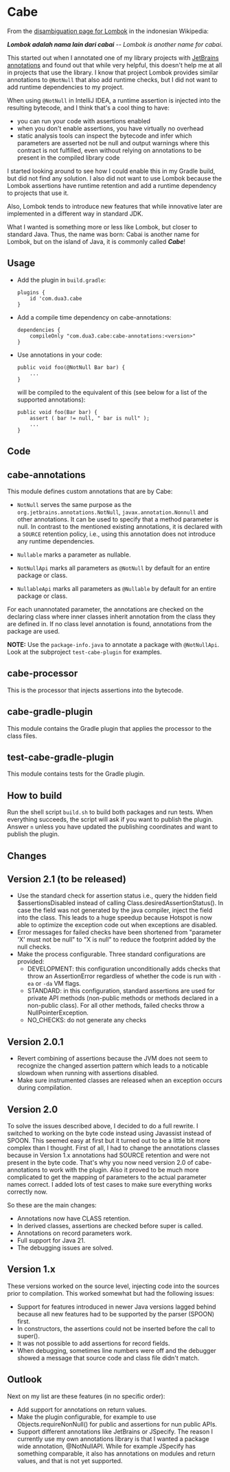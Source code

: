 Cabe
====

From the [disambiguation page for Lombok](https://id.wikipedia.org/wiki/Lombok_(disambiguasi)) in the indonesian
Wikipedia:

___Lombok adalah nama lain dari cabai___ -- _Lombok is another name for cabai_.

This started out when I annotated one of my library projects
with [JetBrains annotations](https://github.com/JetBrains/java-annotations) and found out that while very helpful, this
doesn't help me at all in projects that use the library. I know that project Lombok provides similar annotations
to `@NotNull` that also add runtime checks, but I did not want to add runtime dependencies to my project.

When using `@NotNull` in IntelliJ IDEA, a runtime assertion is injected into the resulting bytecode, and I think that's
a cool thing to have:

- you can run your code with assertions enabled
- when you don't enable assertions, you have virtually no overhead
- static analysis tools can inspect the bytecode and infer which parameters are asserted not be null and output warnings
  where this contract is not fulfilled, even without relying on annotations to be present in the compiled library code

I started looking around to see how I could enable this in my Gradle build, but did not find any solution. I also did
not want to use Lombok because the Lombok assertions have runtime retention and add a runtime dependency to projects
that use it.

Also, Lombok tends to introduce new features that while innovative later are implemented in a different way in standard
JDK.

What I wanted is something more or less like Lombok, but closer to standard Java. Thus, the name was born: Cabai is
another name for Lombok, but on the island of Java, it is commonly called ***Cabe***!

Usage
-----

- Add the plugin in `build.gradle`:
   ```
   plugins {
       id 'com.dua3.cabe
   }
   ```

- Add a compile time dependency on cabe-annotations:
   ```
   dependencies {
       compileOnly "com.dua3.cabe:cabe-annotations:<version>"
   }
   ```

- Use annotations in your code:
  ```
  public void foo(@NotNull Bar bar) {
      ...
  }
  ```
  will be compiled to the equivalent of this (see below for a list of the supported annotations):
  ```
  public void foo(Bar bar) {
      assert ( bar != null, " bar is null" );
      ...
  }
  ```

Code
----

## cabe-annotations

This module defines custom annotations that are by Cabe:

- `NotNull` serves the same purpose as the `org.jetbrains.annotations.NotNull`, `javax.annotation.Nonnull` and other
  annotations. It can be used to specify that a method parameter is null. In contrast to the mentioned existing
  annotations, it is declared with a `SOURCE` retention policy, i.e., using this annotation does not introduce any
  runtime dependencies.

- `Nullable` marks a parameter as nullable.

- `NotNullApi` marks all parameters as `@NotNull` by default for an entire package or class.

- `NullableApi` marks all parameters as `@Nullable` by default for an entire package or class.

For each unannotated parameter, the annotations are checked on the declaring class where inner classes inherit
annotation from the class they are defined in. If no class level annotation is found, annotations from the package are
used.

**NOTE:** Use the `package-info.java` to annotate a package with `@NotNullApi`. Look at the
subproject `test-cabe-plugin` for examples.

## cabe-processor

This is the processor that injects assertions into the bytecode.

## cabe-gradle-plugin

This module contains the Gradle plugin that applies the processor to the class files.

## test-cabe-gradle-plugin

This module contains tests for the Gradle plugin.

## How to build

Run the shell script `build.sh` to build both packages and run tests. When everything succeeds, the script will
ask if you want to publish the plugin. Answer `n` unless you have updated the publishing coordinates and want to
publish the plugin.

Changes
-------

## Version 2.1 (to be released)

- Use the standard check for assertion status i.e., query the hidden field $assertionsDisabled instead of calling
  Class.desiredAssertionStatus(). In case the field was not generated by the java compiler, inject the field into
  the class. This leads to a huge speedup because Hotspot is now able to optimize the exception code out when
  exceptions are disabled.
- Error messages for failed checks have been shortened from "parameter 'X' must not be null" to "X is null" to reduce
  the footprint added by the null checks.
- Make the process configurable. Three standard configurations are provided:
    - DEVELOPMENT: this configuration unconditionally adds checks that throw an AssertionError regardless of whether
      the code is run with `-ea` or `-da` VM flags.
    - STANDARD: in this configuration, standard assertions are used for private API methods (non-public methods or
      methods declared in a non-public class). For all other methods, failed checks throw a
      NullPointerException.
    - NO_CHECKS: do not generate any checks

## Version 2.0.1

- Revert combining of assertions because the JVM does not seem to recognize the changed assertion pattern which leads to
  a noticable slowdown when running with assertions disabled.
- Make sure instrumented classes are released when an exception occurs during compilation.

## Version 2.0

To solve the issues described above, I decided to do a full rewrite. I switched to working on the byte code instead
using Javassist instead of SPOON. This seemed easy at first but it turned out to be a little bit more complex
than I thought. First of all, I had to change the annotations classes because in Version 1.x annotations had SOURCE
retention and were not present in the byte code. That's why you now need version 2.0 of cabe-annotations to work
with the plugin. Also it proved to be much more complicated to get the mapping of parameters to the actual parameter
names correct. I added lots of test cases to make sure everything works correctly now.

So these are the main changes:

- Annotations now have CLASS retention.
- In derived classes, assertions are checked before super is called.
- Annotations on record parameters work.
- Full support for Java 21.
- The debugging issues are solved.

## Version 1.x

These versions worked on the source level, injecting code into the sources prior to compilation. This worked somewhat
but had the following issues:

- Support for features introduced in newer Java versions lagged behind because all new features had to be supported by
  the parser (SPOON) first.
- In constructors, the assertions could not be inserted before the call to super().
- It was not possible to add assertions for record fields.
- When debugging, sometimes line numbers were off and the debugger showed a message that source code and class file
  didn't match.

## Outlook

Next on my list are these features (in no specific order):

- Add support for annotations on return values.
- Make the plugin configurable, for example to use Objects.requireNonNull() for public and assertions for nun public
  APIs.
- Support different annotations like JetBrains or JSpecify. The reason I currently use my own annotations library is
  that I wanted a package wide annotation, @NotNullAPI. While for example JSpecify has something comparable, it also
  has annotations on modules and return values, and that is not yet supported.

